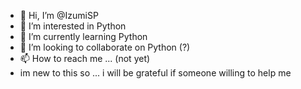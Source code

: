 - 👋 Hi, I’m @IzumiSP
- 👀 I’m interested in Python
- 🌱 I’m currently learning Python
- 💞️ I’m looking to collaborate on Python (?)
- 📫 How to reach me ... (not yet)
- im new to this so ... i will be grateful if someone willing to help me

<!---
IzumiSP/IzumiSP is a ✨ special ✨ repository because its `README.md` (this file) appears on your GitHub profile.
You can click the Preview link to take a look at your changes.
--->
